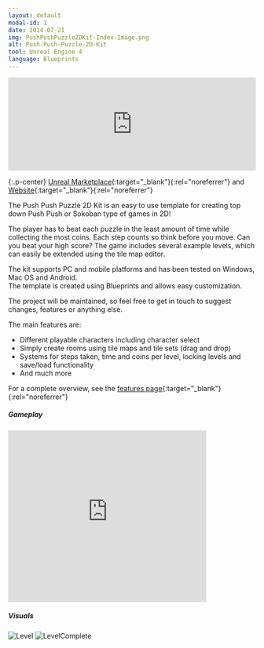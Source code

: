 ```yaml
---
layout: default
modal-id: 1
date: 2014-07-21
img: PushPushPuzzle2DKit-Index-Image.png
alt: Push-Push-Puzzle-2D-Kit
tool: Unreal Engine 4
language: Blueprints
---
```


<iframe src="https://widgets.gamejolt.com/package/v1?key=PR3UeSoH&theme=dark" frameborder="0" width="100%" height="190"></iframe>  

{:.p-center}
[Unreal Marketplace][unreal-marketplace]{:target="_blank"}{:rel="noreferrer"} and [Website][website]{:target="_blank"}{:rel="noreferrer"}

The Push Push Puzzle 2D Kit is an easy to use template for creating top down Push Push or Sokoban type of games in 2D!

The player has to beat each puzzle in the least amount of time while collecting the most coins.
Each step counts so think before you move. Can you beat your high score?
The game includes several example levels, which can easily be extended using the tile map editor.

The kit supports PC and mobile platforms and has been tested on Windows, Mac OS and Android.        
The template is created using Blueprints and allows easy customization.
 
The project will be maintained, so feel free to get in touch to suggest changes, features or anything else.

The main features are:
- Different playable characters including character select
- Simply create rooms using tile maps and tile sets (drag and drop)
- Systems for steps taken, time and coins per level, locking levels and save/load functionality
- And much more

For a complete overview, see the [features page][feature-page]{:target="_blank"}{:rel="noreferrer"}

##### Gameplay

<DIV class="figure-block">
    <iframe width="80%" height="350" src="https://www.youtube.com/embed/7lZRiiKjINg" frameborder="0" allowfullscreen></iframe>
</DIV>

##### Visuals

<img src="{{site.baseurl}}/assets/images/push_push_puzzle_2d_kit/Level.png" class="img-responsive img-centered" alt="Level"/>
<img src="{{site.baseurl}}/assets/images/push_push_puzzle_2d_kit/LevelComplete.png" class="img-responsive img-centered" alt="LevelComplete"/>

[unreal-marketplace]: https://www.unrealengine.com/marketplace/push-push-puzzle-2d-kit
[website]: https://gracesgames.com/PushPushPuzzle2DKit/
[feature-page]: https://gracesgames.com/PushPushPuzzle2DKit/features/